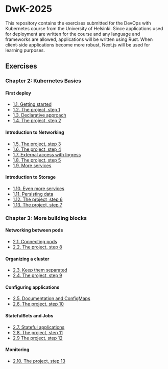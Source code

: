 # DwK-2025

This repository contains the exercises submitted for the DevOps with Kubernetes course from the University of Helsinki. Since applications used for deployment are written for the course and any language and frameworks are allowed, applications will be written using Rust. When client-side applications become more robust, Next.js will be used for learning purposes.

## Exercises

### Chapter 2: Kubernetes Basics

#### First deploy

- [1.1. Getting started](https://github.com/dev0T/DwK-2025/tree/1.1/log_output)
- [1.2. The project, step 1](https://github.com/dev0T/DwK-2025/tree/1.2/the_project)
- [1.3. Declarative approach](https://github.com/dev0T/DwK-2025/tree/1.3/log_output)
- [1.4. The project, step 2](https://github.com/dev0T/DwK-2025/tree/1.4/the_project)

#### Introduction to Networking

- [1.5. The project, step 3](https://github.com/dev0T/DwK-2025/tree/1.5/the_project)
- [1.6. The project, step 4](https://github.com/dev0T/DwK-2025/tree/1.6/the_project)
- [1.7. External access with Ingress](https://github.com/dev0T/DwK-2025/tree/1.7/log_output)
- [1.8. The project, step 5](https://github.com/dev0T/DwK-2025/tree/1.8/the_project/)
- [1.9. More services](https://github.com/dev0T/DwK-2025/tree/1.9/log_output)

#### Introduction to Storage
- [1.10. Even more services](https://github.com/dev0T/DwK-2025/tree/1.10/log_output)
- [1.11. Persisting data](https://github.com/dev0T/DwK-2025/tree/1.11/log_output)
- [1.12. The project, step 6](https://github.com/dev0T/DwK-2025/tree/1.12/the_project)
- [1.13. The project, step 7](https://github.com/dev0T/DwK-2025/tree/1.13/the_project)

### Chapter 3: More building blocks

#### Networking between pods

- [2.1. Connecting pods](https://github.com/dev0T/DwK-2025/tree/2.1/log_output)
- [2.2. The project, step 8]()

#### Organizing a cluster

- [2.3. Keep them separated]()
- [2.4. The project, step 9]()

#### Configuring applications

- [2.5. Documentation and ConfigMaps]()
- [2.6. The project, step 10]()

#### StatefulSets and Jobs

- [2.7. Stateful applications]()
- [2.8. The project, step 11]()
- [2.9 The project, step 12]()

#### Monitoring

- [2.10. The project, step 13]()